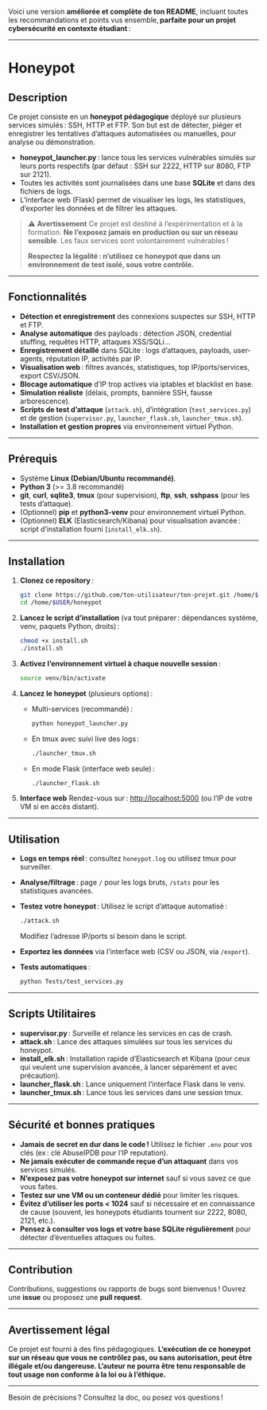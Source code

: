 Voici une version **améliorée et complète de ton README**, incluant toutes les recommandations et points vus ensemble, **parfaite pour un projet cybersécurité en contexte étudiant** :

---

# Honeypot

## Description

Ce projet consiste en un **honeypot pédagogique** déployé sur plusieurs services simulés : SSH, HTTP et FTP.
Son but est de détecter, piéger et enregistrer les tentatives d’attaques automatisées ou manuelles, pour analyse ou démonstration.

* **honeypot\_launcher.py** : lance tous les services vulnérables simulés sur leurs ports respectifs (par défaut : SSH sur 2222, HTTP sur 8080, FTP sur 2121).
* Toutes les activités sont journalisées dans une base **SQLite** et dans des fichiers de logs.
* L’interface web (Flask) permet de visualiser les logs, les statistiques, d’exporter les données et de filtrer les attaques.

> ⚠️ **Avertissement**
> Ce projet est destiné à l’expérimentation et à la formation. **Ne l’exposez jamais en production ou sur un réseau sensible**. Les faux services sont volontairement vulnérables !
>
> **Respectez la légalité : n’utilisez ce honeypot que dans un environnement de test isolé, sous votre contrôle.**

---

## Fonctionnalités

* **Détection et enregistrement** des connexions suspectes sur SSH, HTTP et FTP.
* **Analyse automatique** des payloads : détection JSON, credential stuffing, requêtes HTTP, attaques XSS/SQLi...
* **Enregistrement détaillé** dans SQLite : logs d’attaques, payloads, user-agents, réputation IP, activités par IP.
* **Visualisation web** : filtres avancés, statistiques, top IP/ports/services, export CSV/JSON.
* **Blocage automatique** d’IP trop actives via iptables et blacklist en base.
* **Simulation réaliste** (délais, prompts, bannière SSH, fausse arborescence).
* **Scripts de test d’attaque** (`attack.sh`), d’intégration (`test_services.py`) et de gestion (`supervisor.py`, `launcher_flask.sh`, `launcher_tmux.sh`).
* **Installation et gestion propres** via environnement virtuel Python.

---

## Prérequis

* Système **Linux (Debian/Ubuntu recommandé)**.
* **Python 3** (>= 3.8 recommandé)
* **git**, **curl**, **sqlite3**, **tmux** (pour supervision), **ftp**, **ssh**, **sshpass** (pour les tests d’attaque).
* (Optionnel) **pip** et **python3-venv** pour environnement virtuel Python.
* (Optionnel) **ELK** (Elasticsearch/Kibana) pour visualisation avancée : script d’installation fourni (`install_elk.sh`).

---

## Installation

1. **Clonez ce repository** :

   ```bash
   git clone https://github.com/ton-utilisateur/ton-projet.git /home/$USER/honeypot
   cd /home/$USER/honeypot
   ```

2. **Lancez le script d’installation** (va tout préparer : dépendances système, venv, paquets Python, droits) :

   ```bash
   chmod +x install.sh
   ./install.sh
   ```

3. **Activez l’environnement virtuel à chaque nouvelle session** :

   ```bash
   source venv/bin/activate
   ```

4. **Lancez le honeypot** (plusieurs options) :

   * Multi-services (recommandé) :

     ```bash
     python honeypot_launcher.py
     ```
   * En tmux avec suivi live des logs :

     ```bash
     ./launcher_tmux.sh
     ```
   * En mode Flask (interface web seule) :

     ```bash
     ./launcher_flask.sh
     ```

5. **Interface web**
   Rendez-vous sur : [http://localhost:5000](http://localhost:5000) (ou l’IP de votre VM si en accès distant).

---

## Utilisation

* **Logs en temps réel** : consultez `honeypot.log` ou utilisez tmux pour surveiller.

* **Analyse/filtrage** : page `/` pour les logs bruts, `/stats` pour les statistiques avancées.

* **Testez votre honeypot** :
  Utilisez le script d’attaque automatisé :

  ```bash
  ./attack.sh
  ```

  Modifiez l’adresse IP/ports si besoin dans le script.

* **Exportez les données** via l’interface web (CSV ou JSON, via `/export`).

* **Tests automatiques** :

  ```bash
  python Tests/test_services.py
  ```

---

## Scripts Utilitaires

* **supervisor.py** : Surveille et relance les services en cas de crash.
* **attack.sh** : Lance des attaques simulées sur tous les services du honeypot.
* **install\_elk.sh** : Installation rapide d’Elasticsearch et Kibana (pour ceux qui veulent une supervision avancée, à lancer séparément et avec précaution).
* **launcher\_flask.sh** : Lance uniquement l’interface Flask dans le venv.
* **launcher\_tmux.sh** : Lance tous les services dans une session tmux.

---

## Sécurité et bonnes pratiques

* **Jamais de secret en dur dans le code !** Utilisez le fichier `.env` pour vos clés (ex : clé AbuseIPDB pour l’IP reputation).
* **Ne jamais exécuter de commande reçue d’un attaquant** dans vos services simulés.
* **N’exposez pas votre honeypot sur internet** sauf si vous savez ce que vous faites.
* **Testez sur une VM ou un conteneur dédié** pour limiter les risques.
* **Évitez d’utiliser les ports < 1024** sauf si nécessaire et en connaissance de cause (souvent, les honeypots étudiants tournent sur 2222, 8080, 2121, etc.).
* **Pensez à consulter vos logs et votre base SQLite régulièrement** pour détecter d’éventuelles attaques ou fuites.

---

## Contribution

Contributions, suggestions ou rapports de bugs sont bienvenus !
Ouvrez une **issue** ou proposez une **pull request**.

---

## Avertissement légal

Ce projet est fourni à des fins pédagogiques.
**L’exécution de ce honeypot sur un réseau que vous ne contrôlez pas, ou sans autorisation, peut être illégale et/ou dangereuse.
L’auteur ne pourra être tenu responsable de tout usage non conforme à la loi ou à l’éthique.**

---

Besoin de précisions ? Consultez la doc, ou posez vos questions !
